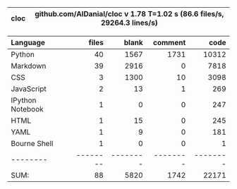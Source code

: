 cloc|github.com/AlDanial/cloc v 1.78  T=1.02 s (86.6 files/s, 29264.3 lines/s)
--- | ---

Language|files|blank|comment|code
:-------|-------:|-------:|-------:|-------:
Python|40|1567|1731|10312
Markdown|39|2916|0|7818
CSS|3|1300|10|3098
JavaScript|2|13|1|269
IPython Notebook|1|0|0|247
HTML|1|15|0|245
YAML|1|9|0|181
Bourne Shell|1|0|0|1
--------|--------|--------|--------|--------
SUM:|88|5820|1742|22171
